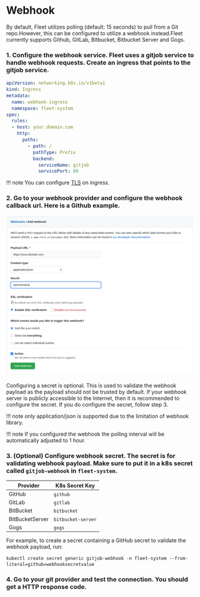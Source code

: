 # Webhook

By default, Fleet utilizes polling (default: 15 seconds) to pull from a Git repo.However, this can be configured to utilize a webhook instead.Fleet currently supports Github,
GitLab, Bitbucket, Bitbucket Server and Gogs.

### 1. Configure the webhook service. Fleet uses a gitjob service to handle webhook requests. Create an ingress that points to the gitjob service.

```yaml
apiVersion: networking.k8s.io/v1beta1
kind: Ingress
metadata:
  name: webhook-ingress
  namespace: fleet-system
spec:
  rules:
  - host: your.domain.com
    http:
      paths:
        - path: /
          pathType: Prefix
          backend:
            serviceName: gitjob
            servicePort: 80
```

!!! note
    You can configure [TLS](https://kubernetes.io/docs/concepts/services-networking/ingress/#tls) on ingress. 

### 2. Go to your webhook provider and configure the webhook callback url. Here is a Github example.

![](./assets/webhook.png)

Configuring a secret is optional. This is used to validate the webhook payload as the payload should not be trusted by default.
If your webhook server is publicly accessible to the Internet, then it is recommended to configure the secret. If you do configure the
secret, follow step 3.

!!! note 
    only application/json is supported due to the limitation of webhook library.

!!! note
    If you configured the webhook the polling interval will be automatically adjusted to 1 hour.
    
### 3. (Optional) Configure webhook secret. The secret is for validating webhook payload. Make sure to put it in a k8s secret called `gitjob-webhook` in `fleet-system`.

| Provider        | K8s Secret Key                   |
|-----------------| ---------------------------------|
| GitHub          | `github`                         |
| GitLab          | `gitlab`                         |
| BitBucket       | `bitbucket`                      |
| BitBucketServer | `bitbucket-server`               |
| Gogs            | `gogs`                           |

For example, to create a secret containing a GitHub secret to validate the webhook payload, run:

```shell
kubectl create secret generic gitjob-webhook -n fleet-system --from-literal=github=webhooksecretvalue
```

### 4. Go to your git provider and test the connection. You should get a HTTP response code.